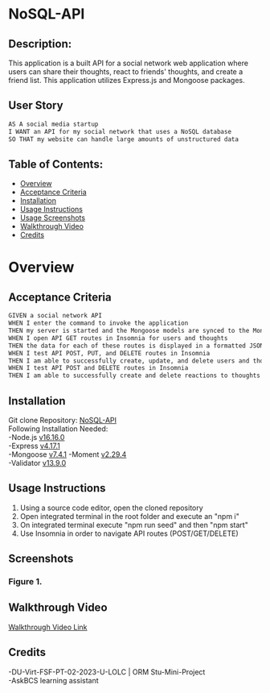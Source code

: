 # NoSQL-API
  
## Description:
This application is a built API for a social network web application where users can share their thoughts, react to friends' thoughts, and create a friend list. This application utilizes Express.js and Mongoose packages. 

## User Story
```md
AS A social media startup
I WANT an API for my social network that uses a NoSQL database
SO THAT my website can handle large amounts of unstructured data
```

## Table of Contents:
- [Overview](#Overview)
- [Acceptance Criteria](#acceptance-criteria)
- [Installation](#installation)
- [Usage Instructions](#usage-instructions) 
- [Usage Screenshots](#screenshots)
- [Walkthrough Video](#walkthrough-video)
- [Credits](#credits)  

# Overview

## Acceptance Criteria
```md
GIVEN a social network API
WHEN I enter the command to invoke the application
THEN my server is started and the Mongoose models are synced to the MongoDB database
WHEN I open API GET routes in Insomnia for users and thoughts
THEN the data for each of these routes is displayed in a formatted JSON
WHEN I test API POST, PUT, and DELETE routes in Insomnia
THEN I am able to successfully create, update, and delete users and thoughts in my database
WHEN I test API POST and DELETE routes in Insomnia
THEN I am able to successfully create and delete reactions to thoughts and add and remove friends to a user’s friend list
```

## Installation
Git clone Repository: [NoSQL-API](https://github.com/RyanSKang/NoSQL-API)  
Following Installation Needed:  
    -Node.js [v16.16.0](https://nodejs.org/en/blog/release/v16.16.0)   
    -Express [v4.17.1](https://www.npmjs.com/package/express/v/4.17.1)  
    -Mongoose [v7.4.1](https://www.npmjs.com/package/mongoose/v/7.4.1)
    -Moment [v2.29.4](https://www.npmjs.com/package/moment)  
    -Validator [v13.9.0](https://www.npmjs.com/package/validator)
   

## Usage Instructions
1. Using a source code editor, open the cloned repository
2. Open integrated terminal in the root folder and execute an "npm i"  
3. On integrated terminal execute "npm run seed" and then "npm start"
4. Use Insomnia in order to navigate API routes (POST/GET/DELETE)
  

## Screenshots
### Figure 1. 


## Walkthrough Video

<a href=""> Walkthrough Video Link </a>

## Credits
-DU-Virt-FSF-PT-02-2023-U-LOLC | ORM Stu-Mini-Project  
-AskBCS learning assistant 